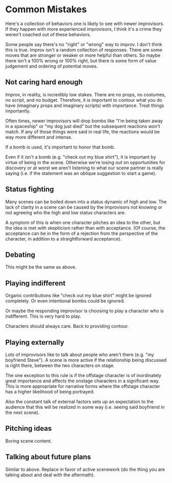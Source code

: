 # Common Mistakes

Here's a collection of behaviors one is likely to see with newer
improvisors. If they happen with more experienced improvisors, I
think it's a crime they weren't coached out of these behaviors.

Some people say there's no "right" or "wrong" way to improv. I don't
think this is true. Improv isn't a random collection of responses.
There are some moves that are stronger or weaker or more helpful than
others. So maybe there isn't a 100% wrong or 100% right, but there is
some form of value judgement and ordering of potential moves.

## Not caring hard enough

Improv, in reality, is incredibly low stakes. There are no props, no
costumes, no script, and no budget. Therefore, it is important to
contour what you do have (imaginary props and imaginary scripts) with
importance. Treat things importantly.

Often times, newer improvisors will drop bombs like "I'm being taken
away in a spaceship" or "my dog just died" but the subsequent
reactions won't match. If any of those things were said in real life,
the reactions would be way more different and intense.

If a bomb is used, it's important to honor that bomb.

Even if it isn't a bomb (e.g. "check out my blue shirt"), it is
important by virtue of being in the scene. Otherwise we're losing out
on opportunities for discovery or at worst we aren't listening to what
our scene partner is really saying (i.e. if the statement was an
oblique suggestion to start a game).

## Status fighting

Many scenes can be boiled down into a status dynamic of high and low.
The lack of clarity in a scene can be caused by the improvisors not
knowing or not agreeing who the high and low status characters are.

A symptom of this is when one character pitches an idea to the other,
but the idea is met with skepticism rather than with acceptance. (Of
course, the acceptance can be in the form of a rejection from the
perspective of the character, in addition to a straightforward
acceptance).

## Debating

This might be the same as above.

## Playing indifferent

Organic contributions like "check out my blue shirt" might be
ignored completely. Or even intentional bombs could be ignored.

Or maybe the responding improvisor is choosing to play a character who
is indifferent. This is very hard to play.

Characters should always care. Back to providing contour.

## Playing externally

Lots of improvisors like to talk about people who aren't there (e.g.
"my boyfriend Steve"). A scene is more active if the relationship
being discussed is right there, between the two characters on stage.

The one exception to this rule is if the offstage character is of
inordinately great importance and affects the onstage characters in a
significant way. This is more appropriate for narrative forms where
the offstage character has a higher likelihood of being portrayed.

Also the constant talk of external factors sets up an expectation to the
audience that this will be realized in some way (i.e. seeing said
boyfriend in the next scene).

## Pitching ideas

Boring scene content.

## Talking about future plans

Similar to above. Replace in favor of active scenework (do the thing
you are talking about and deal with the aftermath).
